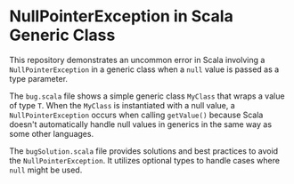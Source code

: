 # NullPointerException in Scala Generic Class

This repository demonstrates an uncommon error in Scala involving a `NullPointerException` in a generic class when a `null` value is passed as a type parameter.

The `bug.scala` file shows a simple generic class `MyClass` that wraps a value of type `T`. When the `MyClass` is instantiated with a null value, a `NullPointerException` occurs when calling `getValue()` because Scala doesn't automatically handle null values in generics in the same way as some other languages.

The `bugSolution.scala` file provides solutions and best practices to avoid the `NullPointerException`. It utilizes optional types to handle cases where `null` might be used.
